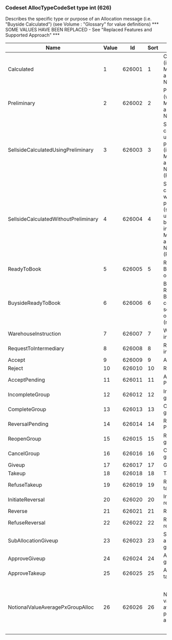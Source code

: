 ### Codeset AllocTypeCodeSet type int (626)

Describes the specific type or purpose of an Allocation message (i.e. "Buyside Calculated")
(see Volume : "Glossary" for value definitions)
*** SOME VALUES HAVE BEEN REPLACED - See "Replaced Features and Supported Approach" ***

| Name                                 | Value | Id     | Sort | Synopsis                                                                                                           | Elaboration                                                                                     |
|--------------------------------------|-------|--------|------|--------------------------------------------------------------------------------------------------------------------|-------------------------------------------------------------------------------------------------|
| Calculated                           | 1     | 626001 | 1    | Calculated (includes MiscFees and NetMoney)                                                                        |                                                                                                 |
| Preliminary                          | 2     | 626002 | 2    | Preliminary (without MiscFees and NetMoney)                                                                        |                                                                                                 |
| SellsideCalculatedUsingPreliminary   | 3     | 626003 | 3    | Sellside calculated using preliminary (includes MiscFees and NetMoney) (Replaced)                                  |                                                                                                 |
| SellsideCalculatedWithoutPreliminary | 4     | 626004 | 4    | Sellside calculatedd without preliminary (sent unsolicited by sellside, includes MiscFees and NetMoney) (Replaced) |                                                                                                 |
| ReadyToBook                          | 5     | 626005 | 5    | Ready-To-Book single order                                                                                         |                                                                                                 |
| BuysideReadyToBook                   | 6     | 626006 | 6    | Buyside Ready-To-Book - combined set of orders (replaced)                                                          |                                                                                                 |
| WarehouseInstruction                 | 7     | 626007 | 7    | Warehouse instruction                                                                                              |                                                                                                 |
| RequestToIntermediary                | 8     | 626008 | 8    | Request to intermediary                                                                                            |                                                                                                 |
| Accept                               | 9     | 626009 | 9    | Accept                                                                                                             |                                                                                                 |
| Reject                               | 10    | 626010 | 10   | Reject                                                                                                             |                                                                                                 |
| AcceptPending                        | 11    | 626011 | 11   | Accept Pending                                                                                                     |                                                                                                 |
| IncompleteGroup                      | 12    | 626012 | 12   | Incomplete group                                                                                                   |                                                                                                 |
| CompleteGroup                        | 13    | 626013 | 13   | Complete group                                                                                                     |                                                                                                 |
| ReversalPending                      | 14    | 626014 | 14   | Reversal Pending                                                                                                   |                                                                                                 |
| ReopenGroup                          | 15    | 626015 | 15   | Reopen group                                                                                                       |                                                                                                 |
| CancelGroup                          | 16    | 626016 | 16   | Cancel group                                                                                                       |                                                                                                 |
| Giveup                               | 17    | 626017 | 17   | Give-up                                                                                                            |                                                                                                 |
| Takeup                               | 18    | 626018 | 18   | Take-up                                                                                                            |                                                                                                 |
| RefuseTakeup                         | 19    | 626019 | 19   | Refuse take-up                                                                                                     |                                                                                                 |
| InitiateReversal                     | 20    | 626020 | 20   | Initiate reversal                                                                                                  |                                                                                                 |
| Reverse                              | 21    | 626021 | 21   | Reverse                                                                                                            |                                                                                                 |
| RefuseReversal                       | 22    | 626022 | 22   | Refuse reversal                                                                                                    |                                                                                                 |
| SubAllocationGiveup                  | 23    | 626023 | 23   | Sub-allocation give-up                                                                                             |                                                                                                 |
| ApproveGiveup                        | 24    | 626024 | 24   | Approve give-up                                                                                                    |                                                                                                 |
| ApproveTakeup                        | 25    | 626025 | 25   | Approve take-up                                                                                                    |                                                                                                 |
| NotionalValueAveragePxGroupAlloc     | 26    | 626026 | 26   | Notional value average price group allocation                                                                      | Used when conducting notional value average price (NVAP) group allocation with a clearinghouse. |

